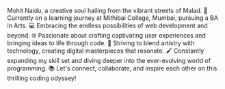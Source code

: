 Mohit Naidu, a creative soul hailing from the vibrant streets of Malad.
🎨 Currently on a learning journey at Mithibai College, Mumbai, pursuing a BA in Arts.
💻 Embracing the endless possibilities of web development and beyond.
🌐 Passionate about crafting captivating user experiences and bringing ideas to life through code.
🌈 Striving to blend artistry with technology, creating digital masterpieces that resonate.
🖌️ Constantly expanding my skill set and diving deeper into the ever-evolving world of programming.
📚 Let's connect, collaborate, and inspire each other on this thrilling coding odyssey!

<!---
mohitnaidu02/mohitnaidu02 is a ✨ special ✨ repository because its `README.md` (this file) appears on your GitHub profile.
You can click the Preview link to take a look at your changes.
--->
